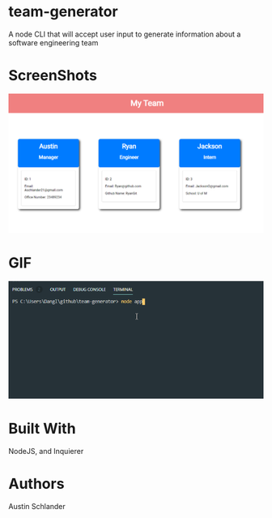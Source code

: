 # team-generator

A node CLI that will accept user input to generate information about a software engineering team

# ScreenShots
![PDF View](assets/images/homeworkss.png)

# GIF
![GIF](assets/gifs/homework.gif)

# Built With

NodeJS, and Inquierer

# Authors

Austin Schlander